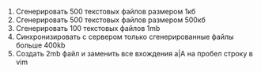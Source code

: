 1) Сгенерировать 500 текстовых файлов размером 1кб
2) Сгенерировать 500 текстовых файлов размером 500кб
3) Сгенерировать 100 текстовых файлов 1mb
4) Синхронизировать c сервером только сгенерированные файлы больше 400kb
5) Создать 2mb файл и заменить все вхождения а|A на пробел строку в vim
